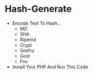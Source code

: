 # Hash-Generate
- Encode Text To Hash..
  - MD
  - SHA
  - Ripemd
  - Crypt
  - Snefru
  - Gost
  - Fnv
- Install Your PHP And Run This Code
